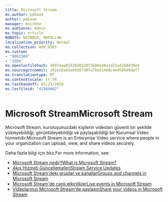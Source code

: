 ```yaml
---
title: Microsoft Stream
ms.author: pebaum
author: pebaum
manager: mnirkhe
ms.audience: Admin
ms.topic: article
ROBOTS: NOINDEX, NOFOLLOW
localization_priority: Normal
ms.collection: Adm_O365
ms.custom:
- "9001509"
- "3569"
ms.openlocfilehash: 4097aaa8152bd02a0f3b00ad8a1d21e42b8439e5
ms.sourcegitcommit: a92e2bad1e89367307e78a514b8c4e456640daff
ms.translationtype: MT
ms.contentlocale: tr-TR
ms.lasthandoff: 02/21/2020
ms.locfileid: "42564602"
---
```

# <a name="microsoft-stream"></a><span data-ttu-id="125ab-102">Microsoft Stream</span><span class="sxs-lookup"><span data-stu-id="125ab-102">Microsoft Stream</span></span>

<span data-ttu-id="125ab-103">Microsoft Stream, kuruluşunuzdaki kişilerin videoları güvenli bir şekilde yükleyebildiği, görüntüleyebildiği ve paylaşabildiği bir Kurumsal Video hizmetidir.</span><span class="sxs-lookup"><span data-stu-id="125ab-103">Microsoft Stream is an Enterprise Video service where people in your organization can upload, view, and share videos securely.</span></span> 

<span data-ttu-id="125ab-104">Daha fazla bilgi için bkz.</span><span class="sxs-lookup"><span data-stu-id="125ab-104">For more information, see:</span></span>

- [<span data-ttu-id="125ab-105">Microsoft Stream nedir?</span><span class="sxs-lookup"><span data-stu-id="125ab-105">What is Microsoft Stream?</span></span>](https://docs.microsoft.com/en-us/stream/overview)
- [<span data-ttu-id="125ab-106">Akış Hizmeti Güncellemeleri</span><span class="sxs-lookup"><span data-stu-id="125ab-106">Stream Service Updates</span></span>](https://techcommunity.microsoft.com/t5/microsoft-stream-service-updates/bd-p/StreamAnnouncements)
- [<span data-ttu-id="125ab-107">Microsoft Stream'deki gruplar ve kanallar</span><span class="sxs-lookup"><span data-stu-id="125ab-107">Groups and channels in Microsoft Stream</span></span>](https://docs.microsoft.com/en-us/stream/groups-channels-organization)
- [<span data-ttu-id="125ab-108">Microsoft Stream'de canlı etkinlikler</span><span class="sxs-lookup"><span data-stu-id="125ab-108">Live events in Microsoft Stream</span></span>](https://docs.microsoft.com/en-us/stream/live-event-overview)
- [<span data-ttu-id="125ab-109">Videolarınızı Microsoft Stream'de paylaşın</span><span class="sxs-lookup"><span data-stu-id="125ab-109">Share your videos in Microsoft Stream</span></span>](https://docs.microsoft.com/en-us/stream/portal-share-video)